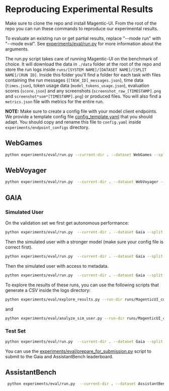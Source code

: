 # Reproducing Experimental Results

Make sure to clone the repo and install Magentic-UI. From the root of the repo you can run these commands to reproduce our experimental results.

To evaluate an existing run or get partial results, replace "--mode run" with "--mode eval". See [experiments/eval/run.py](experiments/eval/run.py) for more information about the arguments.

The run.py script takes care of running Magentic-UI on the benchmark of choice. It will download the data in `./data` folder at the root of the repo and store the run logs inside `runs/[SYSTEM NAME]/[DATASET NAME]/[SPLIT NAME]/[RUN ID]`. Inside this folder you'll find a folder for each task with files containing the run messages (`[TASK_ID]_messages.json`), time data (`times.json`), token usage data (`model_tokens_usage.json`), evaluation scores (`score.json`) and any screenshots (`screenshot_raw_[TIMESTAMP].png` and `screenshot*som*[TIMESTAMP].png`) or produced files. You will also find a `metrics.json` file with metrics for the entire run.


**NOTE:** Make sure to create a config file with your model client endpoints. We provide a template config file [config_template.yaml](../endpoint_configs/config_template.yaml) that you should adapt. You should copy and rename this file to `config.yaml` inside `experiments/endpoint_configs` directory.

## WebGames

```bash
python experiments/eval/run.py --current-dir . --dataset WebGames --split test  --run-id 1 --simulated-user-type none --parallel 1 --config experiments/endpoint_configs/config.yaml --mode run
```

## WebVoyager

```bash
python experiments/eval/run.py  --current-dir . --dataset WebVoyager --split webvoyager  --run-id 1 --simulated-user-type none --parallel 1 --config experiments/endpoint_configs/config.yaml --web-surfer-only true --mode run
```

## GAIA

### Simulated User

On the validation set we first get autonomous performance:

```bash
python experiments/eval/run.py  --current-dir . --dataset Gaia --split validation   --run-id 1 --simulated-user-type none --parallel 1 --config experiments/endpoint_configs/config.yaml  --mode run
```

Then the simulated user with a stronger model (make sure your config file is correct first).

```bash
python experiments/eval/run.py  --current-dir . --dataset Gaia --split validation --run-id 2 --simulated-user-type co-planning-and-execution --how-helpful-user-proxy no_hints --parallel 1 --config experiments/endpoint_configs/config.yaml  --mode run
```

Then the simulated user with access to metadata.

```bash
python experiments/eval/run.py  --current-dir . --dataset Gaia --split validation --run-id 3 --simulated-user-type co-planning-and-execution --how-helpful-user-proxy soft --parallel 1 --config experiments/endpoint_configs/config.yaml  --mode run
```

To explore the results of these runs, you can use the following scripts that generate a CSV inside the logs directory:

```bash
python experiments/eval/explore_results.py --run-dir runs/MagenticUI_co-planning-and-execution_soft/Gaia/validation/3 --data-dir data/Gaia
```

and

```bash
python experiments/eval/analyze_sim_user.py --run-dir runs/MagenticUI_co-planning-and-execution_soft/Gaia/validation/3
```

### Test Set

```bash
python experiments/eval/run.py  --current-dir . --dataset Gaia --split test   --run-id 1 --simulated-user-type none --parallel 1 --config experiments/endpoint_configs/config.yaml  --mode run
```

You can use the [experiments/eval/prepare_for_submission.py](experiments/eval/prepare_for_submission.py) script to submit to the Gaia and AssistantBench leaderboard.

## AssistantBench

```bash
 python experiments/eval/run.py  --current-dir . --dataset AssistantBench --split test   --run-id 1 --simulated-user-type none --parallel 1 --config experiments/endpoint_configs/config.yaml  --mode run
```